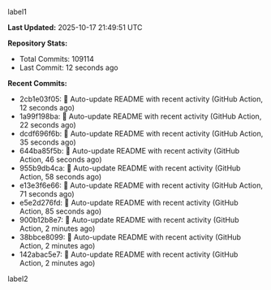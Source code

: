 
label1 
<!-- ACTIVITY_START -->
**Last Updated:** 2025-10-17 21:49:51 UTC

**Repository Stats:**
- Total Commits: 109114
- Last Commit: 12 seconds ago

**Recent Commits:**
- 2cb1e03f05: 🤖 Auto-update README with recent activity (GitHub Action, 12 seconds ago)
- 1a99f198ba: 🤖 Auto-update README with recent activity (GitHub Action, 22 seconds ago)
- dcdf696f6b: 🤖 Auto-update README with recent activity (GitHub Action, 35 seconds ago)
- 644ba85f5b: 🤖 Auto-update README with recent activity (GitHub Action, 46 seconds ago)
- 955b9db4ca: 🤖 Auto-update README with recent activity (GitHub Action, 58 seconds ago)
- e13e3f6e66: 🤖 Auto-update README with recent activity (GitHub Action, 71 seconds ago)
- e5e2d276fd: 🤖 Auto-update README with recent activity (GitHub Action, 85 seconds ago)
- 900b12b8e7: 🤖 Auto-update README with recent activity (GitHub Action, 2 minutes ago)
- 38bbce8099: 🤖 Auto-update README with recent activity (GitHub Action, 2 minutes ago)
- 142abac5e7: 🤖 Auto-update README with recent activity (GitHub Action, 2 minutes ago)
<!-- ACTIVITY_END -->

label2
